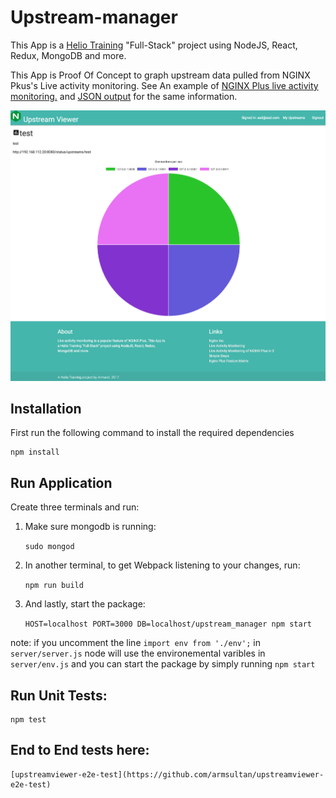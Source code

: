 # Upstream-manager

This App is a [Helio Training](https://heliotraining.com/) "Full-Stack" project using NodeJS, React, Redux, MongoDB and more.

This App is Proof Of Concept to graph upstream data pulled from NGINX Pkus's Live activity monitoring. See An example of [NGINX Plus live activity monitoring.](http://demo.nginx.com/status.html) and  [JSON output](http://demo.nginx.com/status) for the same information.

![Screenshot](https://raw.githubusercontent.com/armsultan/upstream-manager/master/public/images/screenshot.png)

## Installation
First run the following command to install the required dependencies

    npm install

## Run Application

Create three terminals and run:

1. Make sure mongodb is running:

	`sudo mongod`

2. In another terminal, to get Webpack listening to your changes, run:

    `npm run build`

3. And lastly, start the package:

	`HOST=localhost PORT=3000 DB=localhost/upstream_manager npm start`

note: if you uncomment the line `import env from './env';` in `server/server.js` node will use the environemental varibles in `server/env.js` and you can start the package by simply running `npm start`

## Run Unit Tests:

	npm test

## End to End tests here:

	[upstreamviewer-e2e-test](https://github.com/armsultan/upstreamviewer-e2e-test)